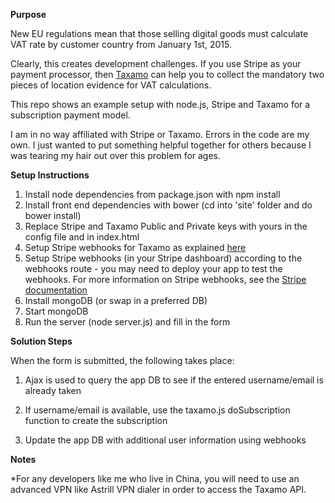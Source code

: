 __Purpose__

New EU regulations mean that those selling digital goods must calculate VAT rate by customer country from January 1st, 2015.

Clearly, this creates development challenges. If you use Stripe as your payment processor, then [Taxamo](http://taxamo.com/) can help you to collect the mandatory two pieces of location evidence for VAT calculations.

This repo shows an example setup with node.js, Stripe and Taxamo for a subscription payment model.

I am in no way affiliated with Stripe or Taxamo. Errors in the code are my own. I just wanted to put something helpful together for others because
I was tearing my hair out over this problem for ages.


__Setup Instructions__

1. Install node dependencies from package.json with npm install
2. Install front end dependencies with bower (cd into 'site' folder and do bower install)
3. Replace Stripe and Taxamo Public and Private keys with yours in the config file and in index.html
4. Setup Stripe webhooks for Taxamo as explained [here](http://www.taxamo.com/doc/payment_providers/braintree/subscriptions/)
5. Setup Stripe webhooks (in your Stripe dashboard) according to the webhooks route - you may need to deploy your app to test the webhooks. For more information on Stripe webhooks, see the [Stripe documentation](https://stripe.com/docs/webhooks)
6. Install mongoDB (or swap in a preferred DB)
7. Start mongoDB
8. Run the server (node server.js) and fill in the form



__Solution Steps__

When the form is submitted, the following takes place:

1. Ajax is used to query the app DB to see if the entered username/email is already taken

2. If username/email is available, use the taxamo.js doSubscription function to create the subscription

3. Update the app DB with additional user information using webhooks


__Notes__

*For any developers like me who live in China, you will need to use an advanced VPN like Astrill VPN dialer in order to access the Taxamo API.

